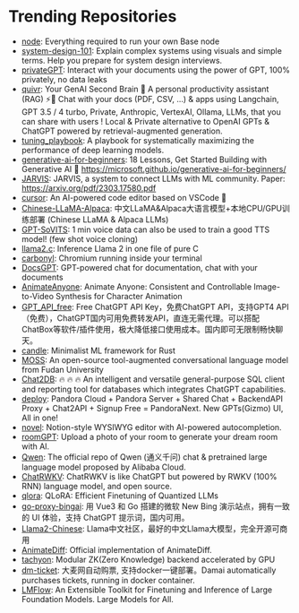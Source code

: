 # Trending Repositories

- [node](https://github.com/base-org/node): Everything required to run your own Base node
- [system-design-101](https://github.com/ByteByteGoHq/system-design-101): Explain complex systems using visuals and simple terms. Help you prepare for system design interviews.
- [privateGPT](https://github.com/imartinez/privateGPT): Interact with your documents using the power of GPT, 100% privately, no data leaks
- [quivr](https://github.com/QuivrHQ/quivr): Your GenAI Second Brain 🧠  A personal productivity assistant (RAG) ⚡️🤖 Chat with your docs (PDF, CSV, ...)  & apps using Langchain, GPT 3.5 / 4 turbo, Private, Anthropic, VertexAI, Ollama, LLMs, that you can share with users !  Local & Private alternative to OpenAI GPTs & ChatGPT powered by retrieval-augmented generation.
- [tuning_playbook](https://github.com/google-research/tuning_playbook): A playbook for systematically maximizing the performance of deep learning models.
- [generative-ai-for-beginners](https://github.com/microsoft/generative-ai-for-beginners): 18 Lessons, Get Started Building with Generative AI  🔗 https://microsoft.github.io/generative-ai-for-beginners/
- [JARVIS](https://github.com/microsoft/JARVIS): JARVIS, a system to connect LLMs with ML community. Paper: https://arxiv.org/pdf/2303.17580.pdf
- [cursor](https://github.com/getcursor/cursor): An AI-powered code editor based on VSCode 🤖
- [Chinese-LLaMA-Alpaca](https://github.com/ymcui/Chinese-LLaMA-Alpaca): 中文LLaMA&Alpaca大语言模型+本地CPU/GPU训练部署 (Chinese LLaMA & Alpaca LLMs)
- [GPT-SoVITS](https://github.com/RVC-Boss/GPT-SoVITS): 1 min voice data can also be used to train a good TTS model! (few shot voice cloning)
- [llama2.c](https://github.com/karpathy/llama2.c): Inference Llama 2 in one file of pure C
- [carbonyl](https://github.com/fathyb/carbonyl): Chromium running inside your terminal
- [DocsGPT](https://github.com/arc53/DocsGPT): GPT-powered chat for documentation, chat with your documents
- [AnimateAnyone](https://github.com/HumanAIGC/AnimateAnyone): Animate Anyone: Consistent and Controllable Image-to-Video Synthesis for Character Animation
- [GPT_API_free](https://github.com/chatanywhere/GPT_API_free): Free ChatGPT API Key，免费ChatGPT API，支持GPT4 API（免费），ChatGPT国内可用免费转发API，直连无需代理。可以搭配ChatBox等软件/插件使用，极大降低接口使用成本。国内即可无限制畅快聊天。
- [candle](https://github.com/huggingface/candle): Minimalist ML framework for Rust
- [MOSS](https://github.com/OpenLMLab/MOSS): An open-source tool-augmented conversational language model from Fudan University
- [Chat2DB](https://github.com/chat2db/Chat2DB): 🔥 🔥 🔥 An intelligent and versatile general-purpose SQL client and reporting tool for databases which integrates ChatGPT capabilities.
- [deploy](https://github.com/pandora-next/deploy): Pandora Cloud + Pandora Server + Shared Chat + BackendAPI Proxy + Chat2API + Signup Free = PandoraNext. New GPTs(Gizmo) UI, All in one!
- [novel](https://github.com/steven-tey/novel): Notion-style WYSIWYG editor with AI-powered autocompletion.
- [roomGPT](https://github.com/Nutlope/roomGPT): Upload a photo of your room to generate your dream room with AI.
- [Qwen](https://github.com/QwenLM/Qwen): The official repo of Qwen (通义千问) chat & pretrained large language model proposed by Alibaba Cloud.
- [ChatRWKV](https://github.com/BlinkDL/ChatRWKV): ChatRWKV is like ChatGPT but powered by RWKV (100% RNN) language model, and open source.
- [qlora](https://github.com/artidoro/qlora): QLoRA: Efficient Finetuning of Quantized LLMs
- [go-proxy-bingai](https://github.com/adams549659584/go-proxy-bingai): 用 Vue3 和 Go 搭建的微软 New Bing 演示站点，拥有一致的 UI 体验，支持 ChatGPT 提示词，国内可用。
- [Llama2-Chinese](https://github.com/LlamaFamily/Llama2-Chinese): Llama中文社区，最好的中文Llama大模型，完全开源可商用
- [AnimateDiff](https://github.com/guoyww/AnimateDiff): Official implementation of AnimateDiff.
- [tachyon](https://github.com/kroma-network/tachyon): Modular ZK(Zero Knowledge) backend accelerated by GPU
- [dm-ticket](https://github.com/ClassmateLin/dm-ticket): 大麦网自动购票, 支持docker一键部署。Damai automatically purchases tickets, running in docker container.
- [LMFlow](https://github.com/OptimalScale/LMFlow): An Extensible Toolkit for Finetuning and Inference of Large Foundation Models. Large Models for All.

